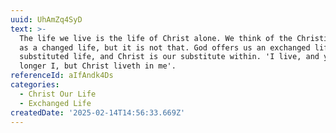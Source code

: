 ```yaml
---
uuid: UhAmZq4SyD
text: >-
  The life we live is the life of Christ alone. We think of the Christian life
  as a changed life, but it is not that. God offers us an exchanged life, a
  substituted life, and Christ is our substitute within. 'I live, and yet no
  longer I, but Christ liveth in me'.
referenceId: aIfAndk4Ds
categories:
  - Christ Our Life
  - Exchanged Life
createdDate: '2025-02-14T14:56:33.669Z'
---
```


